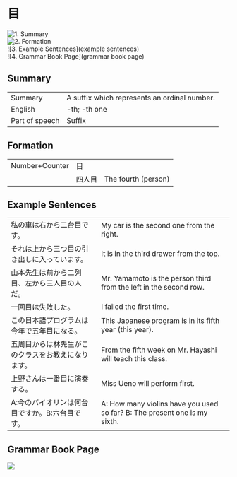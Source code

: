 # 目

![1. Summary](summary)<br>
![2. Formation](formation)<br>
![3. Example Sentences](example sentences)<br>
![4. Grammar Book Page](grammar book page)<br>


## Summary

<table><tr>   <td>Summary</td>   <td>A suffix which represents an ordinal number.</td></tr><tr>   <td>English</td>   <td>-th; -th one</td></tr><tr>   <td>Part of speech</td>   <td>Suffix</td></tr></table>

## Formation

<table class="table"><tbody><tr class="tr head"><td class="td"><span class="bold">Number+Counter</span></td><td class="td"><span class="concept">目</span></td><td class="td"></td></tr><tr class="tr"><td class="td"></td><td class="td"><span>四人</span><span class="concept">目</span></td><td class="td"><span>The fourth (person)</span> </td></tr></tbody></table>

## Example Sentences

<table><tr>   <td>私の車は右から二台目です。</td>   <td>My car is the second one from the right.</td></tr><tr>   <td>それは上から三つ目の引き出しに入っています。</td>   <td>It is in the third drawer from the top.</td></tr><tr>   <td>山本先生は前から二列目、左から三人目の人だ。</td>   <td>Mr. Yamamoto is the person third from the left in the second row.</td></tr><tr>   <td>一回目は失敗した。</td>   <td>I failed the first time.</td></tr><tr>   <td>この日本語プログラムは今年で五年目になる。</td>   <td>This Japanese program is in its fifth year (this year).</td></tr><tr>   <td>五周目からは林先生がこのクラスをお教えになります。</td>   <td>From the fifth week on Mr. Hayashi will teach this class.</td></tr><tr>   <td>上野さんは一番目に演奏する。</td>   <td>Miss Ueno will perform first.</td></tr><tr>   <td>A:今のバイオリンは何台目ですか。B:六台目です。</td>   <td>A: How many violins have you used so far?    B: The present one is my sixth.</td></tr></table>

## Grammar Book Page

![](../img/Intermediate目.png)


